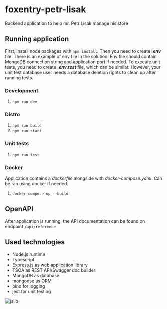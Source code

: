 # foxentry-petr-lisak
 
Backend application to help mr. Petr Lisak manage his store

## Running application

First, install node packages with `npm install`. Then you need to create ***.env*** file. There is an example of env file in the solution.
Env file should contain MongoDB connection string and application port if needed. To execute unit tests, you need to create ***.env.test*** file, which can be similar.
However, your unit test database user needs a database deletion rights to clean up after running tests.

### Development

1) `npm run dev`

### Distro

1) `npm run build`
2) `npm run start`

### Unit tests

1) `npm run test`

### Docker

Application contains a _dockerfile_ alongside with _docker-compose.yaml_. Can be ran using docker if needed.

1) `docker-compose up --build`

## OpenAPI

After application is running, the API documentation can be found on endpoint `/api/reference`

## Used technologies

- Node.js runtime
- Typescript
- Express.js as web application library
- TSOA as REST API/Swagger doc builder
- MongoDB as database
- mongoose as ORM
- pino for logging
- jest for unit testing

![jslib](https://devs.lol/uploads/2021/11/meme-dev-humor-every-day-there-is-a-new-javascript-framework-86.jpg)
